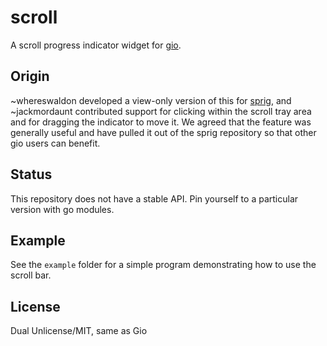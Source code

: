# scroll

A scroll progress indicator widget for [gio](https://gioui.org).

## Origin

~whereswaldon developed a view-only version of this for [sprig](https://git.sr.ht/~whereswaldon/sprig), and
~jackmordaunt contributed support for clicking within the scroll tray
area and for dragging the indicator to move it. We agreed that the
feature was generally useful and have pulled it out of the sprig
repository so that other gio users can benefit.

## Status

This repository does not have a stable API. Pin yourself to a particular version
with go modules.

## Example

See the `example` folder for a simple program demonstrating how to use the scroll bar.

## License

Dual Unlicense/MIT, same as Gio
